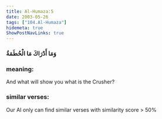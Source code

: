 ```yaml
---
title: Al-Humaza:5
date: 2003-05-26
tags: ["104.Al-Humaza"]
hidemeta: true 
ShowPostNavLinks: true 
---
```

### وَمَا أَدْرَاكَ مَا الْحُطَمَةُ
### meaning: 
And what will show you what is the Crusher?
### similar verses: 

Our AI only can find similar verses with similarity score > 50% 




